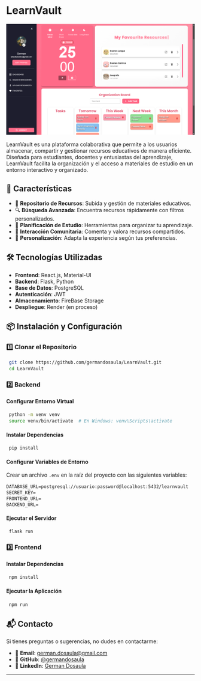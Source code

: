 # LearnVault

![LearnVault Img](public/dashboard.png)

LearnVault es una plataforma colaborativa que permite a los usuarios almacenar, compartir y gestionar recursos educativos de manera eficiente. Diseñada para estudiantes, docentes y entusiastas del aprendizaje, LearnVault facilita la organización y el acceso a materiales de estudio en un entorno interactivo y organizado.

## 🚀 Características

- 📂 **Repositorio de Recursos**: Subida y gestión de materiales educativos.
- 🔍 **Búsqueda Avanzada**: Encuentra recursos rápidamente con filtros personalizados.
- 📅 **Planificación de Estudio**: Herramientas para organizar tu aprendizaje.
- 💬 **Interacción Comunitaria**: Comenta y valora recursos compartidos.
- 🎨 **Personalización**: Adapta la experiencia según tus preferencias.

## 🛠️ Tecnologías Utilizadas

- **Frontend**: React.js, Material-UI
- **Backend**: Flask, Python
- **Base de Datos**: PostgreSQL
- **Autenticación**: JWT
- **Almacenamiento**: FireBase Storage
- **Despliegue**: Render (en proceso)

## 📦 Instalación y Configuración

### 1️⃣ Clonar el Repositorio
```bash
 git clone https://github.com/germandosaula/LearnVault.git
 cd LearnVault
```

### 2️⃣ Backend
#### Configurar Entorno Virtual
```bash
 python -m venv venv
 source venv/bin/activate  # En Windows: venv\Scripts\activate
```

#### Instalar Dependencias
```bash
 pip install
```

#### Configurar Variables de Entorno
Crear un archivo `.env` en la raíz del proyecto con las siguientes variables:
```env
DATABASE_URL=postgresql://usuario:password@localhost:5432/learnvault
SECRET_KEY=
FRONTEND_URL=
BACKEND_URL=
```

#### Ejecutar el Servidor
```bash
 flask run
```

### 3️⃣ Frontend
#### Instalar Dependencias
```bash
 npm install
```

#### Ejecutar la Aplicación
```bash
 npm run
```

## 📬 Contacto
Si tienes preguntas o sugerencias, no dudes en contactarme:
- 📧 **Email**: german.dosaula@gmail.com
- 🐙 **GitHub**: [@germandosaula](https://github.com/germandosaula)  
- 💼 **LinkedIn**: [German Dosaula](https://linkedin.com/in/german-dosaula-ces)

---
